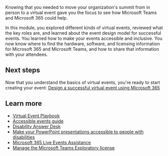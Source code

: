 Knowing that you needed to move your organization's summit from in person to a virtual event gave you the focus to see how Microsoft Teams and Microsoft 365 could help.

In this module, you explored different kinds of virtual events, reviewed what the key roles are, and learned about the event design model for successful events. You learned how to make your events accessible and inclusive. You now know where to find the hardware, software, and licensing information for Microsoft 365 and Microsoft Teams, and how to share that information with your attendees.

## Next steps

Now that you understand the basics of virtual events, you're ready to start creating your event: [Design a successful virtual event using Microsoft 365](/learn/modules/m365-design-successful-virtual-events)

## Learn more

- [Virtual Event Playbook](https://aka.ms/VirtualEventPlaybook)
- [Accessible events guide](https://sway.office.com/Uk6btnkIIONW6ZmI?ref=Link)
- [Disability Answer Desk](https://www.microsoft.com/Accessibility/disability-answer-desk)
- [Make your PowerPoint presentations accessible to people with disabilities](https://aka.ms/PowerPointAccessibility)
- [Microsoft 365 Live Events Assistance](/stream/live-events-assistance)
- [Manage the Microsoft Teams Exploratory license](/microsoftteams/teams-exploratory)

